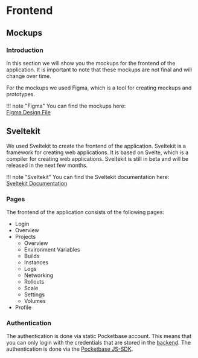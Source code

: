 # Frontend

## Mockups

### Introduction

In this section we will show you the mockups for the frontend of the application.
It is important to note that these mockups are not final and will change over time.

For the mockups we used Figma, which is a tool for creating mockups and prototypes.

!!! note "Figma"
    You can find the mockups here:  
    [Figma Design File](https://www.figma.com/file/Bi4OKCqGSgPXN1tvFzVV6Q/Untitled?type=design&mode=design&t=Sv1KYLH6X63M3oaV-1)

## Sveltekit

We used Sveltekit to create the frontend of the application. Sveltekit is a framework for creating web applications. It is based on Svelte, which is a compiler for creating web applications. Sveltekit is still in beta and will be released in the next few months.

!!! note "Sveltekit"
    You can find the Sveltekit documentation here:  
    [Sveltekit Documentation](https://kit.svelte.dev/docs)

### Pages

The frontend of the application consists of the following pages:

- Login
- Overview
- Projects
  - Overview
  - Environment Variables
  - Builds
  - Instances
  - Logs
  - Networking
  - Rollouts
  - Scale
  - Settings
  - Volumes
- Profile

### Authentication

The authentication is done via static Pocketbase account. This means that you can only login with the credentials that are stored in the [backend](backend.md). The authentication is done via the [Pocketbase JS-SDK](https://github.com/pocketbase/js-sdk).
